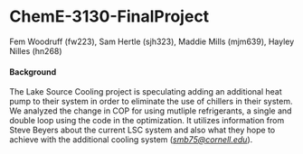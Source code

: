 # ChemE-3130-FinalProject
Fem Woodruff (fw223), Sam Hertle (sjh323), Maddie Mills (mjm639), Hayley Nilles (hn268)

#### Background
The Lake Source Cooling project is speculating adding an additional heat pump to their system in order to eliminate the use of chillers in their system. We analyzed the change in COP for using mutliple refrigerants, a single and double loop using the code in the optimization. It utilizes information from Steve Beyers about the current LSC system and also what they hope to achieve with the additional cooling system (*smb75@cornell.edu*).

